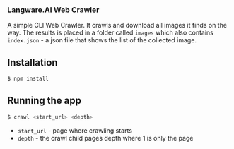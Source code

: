 ### Langware.AI Web Crawler

A simple CLI Web Crawler.
It crawls and download all images it finds on the way.
The results is placed in a folder called `images` which also contains `index.json` - a json file that shows the list of the collected image.

## Installation

```bash
$ npm install
```

## Running the app

```bash
$ crawl <start_url> <depth>
```
- `start_url` - page where crawling starts 
- `depth` - the crawl child pages depth where 1 is only the page 
